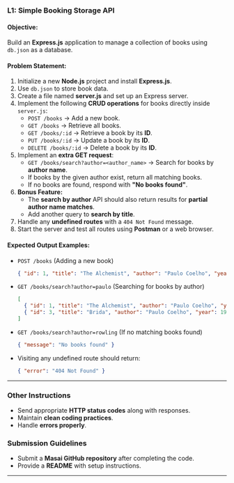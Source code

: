 

### **L1: Simple Booking Storage API**  

#### **Objective:**  
Build an **Express.js** application to manage a collection of books using `db.json` as a database.  

#### **Problem Statement:**  

1. Initialize a new **Node.js** project and install **Express.js**.  
2. Use `db.json` to store book data.  
3. Create a file named **server.js** and set up an Express server.  
4. Implement the following **CRUD operations** for books directly inside `server.js`:  
   - `POST /books` → Add a new book.  
   - `GET /books` → Retrieve all books.  
   - `GET /books/:id` → Retrieve a book by its **ID**.  
   - `PUT /books/:id` → Update a book by its **ID**.  
   - `DELETE /books/:id` → Delete a book by its **ID**.  
5. Implement an **extra GET request**:  
   - `GET /books/search?author=<author_name>` → Search for books by **author name**.  
   - If books by the given author exist, return all matching books.  
   - If no books are found, respond with **"No books found"**.  
6. **Bonus Feature:**  
   - The **search by author** API should also return results for **partial author name matches**.  
   - Add another query to **search by title**.  
7. Handle any **undefined routes** with a `404 Not Found` message.  
8. Start the server and test all routes using **Postman** or a web browser.  

#### **Expected Output Examples:**  

- `POST /books` (Adding a new book)  
  ```json
  { "id": 1, "title": "The Alchemist", "author": "Paulo Coelho", "year": 1988 }
  ```  

- `GET /books/search?author=paulo` (Searching for books by author)  
  ```json
  [
    { "id": 1, "title": "The Alchemist", "author": "Paulo Coelho", "year": 1988 },
    { "id": 3, "title": "Brida", "author": "Paulo Coelho", "year": 1990 }
  ]
  ```  

- `GET /books/search?author=rowling` (If no matching books found)  
  ```json
  { "message": "No books found" }
  ```  

- Visiting any undefined route should return:  
  ```json
  { "error": "404 Not Found" }
  ```  

---

### **Other Instructions**  
- Send appropriate **HTTP status codes** along with responses.  
- Maintain **clean coding practices**.  
- Handle **errors properly**.  

### **Submission Guidelines**  
- Submit a **Masai GitHub repository** after completing the code.  
- Provide a **README** with setup instructions.  

---

